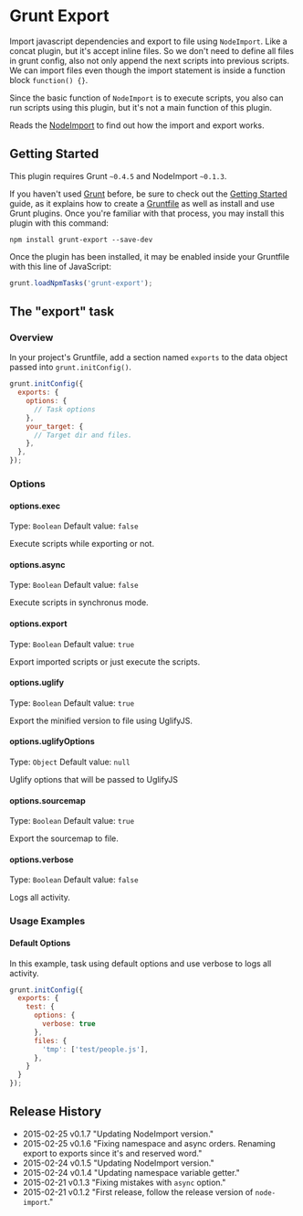 # Grunt Export

Import javascript dependencies and export to file using `NodeImport`. Like a concat plugin, but it's accept inline files.
So we don't need to define all files in grunt config, also not only append the next scripts into previous scripts.
We can import files even though the import statement is inside a function block `function() {}`.

Since the basic function of `NodeImport` is to execute scripts, you also can run scripts using this plugin, but it's not
a main function of this plugin.

Reads the [NodeImport](https://github.com/mahdaen/node-import) to find out how the import and export works.

## Getting Started
This plugin requires Grunt `~0.4.5` and NodeImport `~0.1.3`.

If you haven't used [Grunt](http://gruntjs.com/) before, be sure to check out the [Getting Started](http://gruntjs.com/getting-started) guide, as it explains how to create a [Gruntfile](http://gruntjs.com/sample-gruntfile) as well as install and use Grunt plugins. Once you're familiar with that process, you may install this plugin with this command:

```shell
npm install grunt-export --save-dev
```

Once the plugin has been installed, it may be enabled inside your Gruntfile with this line of JavaScript:

```js
grunt.loadNpmTasks('grunt-export');
```

## The "export" task

### Overview
In your project's Gruntfile, add a section named `exports` to the data object passed into `grunt.initConfig()`.

```js
grunt.initConfig({
  exports: {
    options: {
      // Task options
    },
    your_target: {
      // Target dir and files.
    },
  },
});
```

### Options

#### options.exec
Type: `Boolean`
Default value: `false`

Execute scripts while exporting or not.

#### options.async
Type: `Boolean`
Default value: `false`

Execute scripts in synchronus mode.

#### options.export
Type: `Boolean`
Default value: `true`

Export imported scripts or just execute the scripts.

#### options.uglify
Type: `Boolean`
Default value: `true`

Export the minified version to file using UglifyJS.

#### options.uglifyOptions
Type: `Object`
Default value: `null`

Uglify options that will be passed to UglifyJS

#### options.sourcemap
Type: `Boolean`
Default value: `true`

Export the sourcemap to file.

#### options.verbose
Type: `Boolean`
Default value: `false`

Logs all activity.

### Usage Examples

#### Default Options
In this example, task using default options and use verbose to logs all activity.

```js
grunt.initConfig({
  exports: {
    test: {
      options: {
        verbose: true
      },
      files: {
        'tmp': ['test/people.js'],
      },
    }
  }
});
```

## Release History
* 2015-02-25        v0.1.7      "Updating NodeImport version."
* 2015-02-25        v0.1.6      "Fixing namespace and async orders. Renaming export to exports since it's and reserved word."
* 2015-02-24        v0.1.5      "Updating NodeImport version."
* 2015-02-24        v0.1.4      "Updating namespace variable getter."
* 2015-02-21        v0.1.3      "Fixing mistakes with `async` option."
* 2015-02-21        v0.1.2      "First release, follow the release version of `node-import`."
